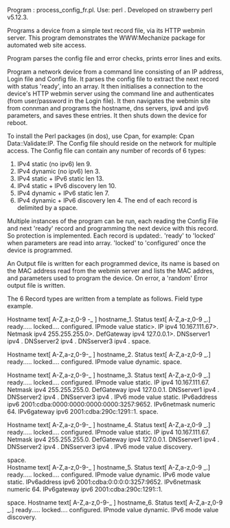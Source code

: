 Program : process_config_fr.pl.
Use: perl <ip address> <password login file> <config file>.
Developed on strawberry perl v5.12.3.

Programs a device from a simple text record file, via its HTTP webmin server.
This program demonstrates the WWW:Mechanize package for automated web site access.

Program parses the config file and error checks, prints error lines and exits.

Program a network device from a command line consisting of an IP address, Login file and Config file.
It parses the config file to extract the next record with status 'ready', into an array. 
It then initialises a connection to the device's HTTP webmin server using the command line <ip address> 
and authenticates (from user/password in the Login file).
It then navigates the webmin site from connman and programs the hostname, dns servers, 
ipv4 and ipv6 parameters, and saves these entries. It then shuts down the device for reboot.

To install the Perl packages (in dos), use Cpan, for example: Cpan Data::Validate:IP.
The Config file should reside on the network for multiple access.
The Config file can contain any number of records of 6 types:
1) IPv4 static  (no ipv6)  len 9.
2) IPv4 dynamic (no ipv6)  len 3.
3) IPv4 static + IPv6 static len 13.
4) IPv4 static + IPv6 discovery len 10.
5) IPv4 dynamic + IPv6 static len 7.
6) IPv4 dynamic + IPv6 discovery len 4.
The end of each record is delimited by a space.

Multiple instances of the program can be run, each reading the Config File
and next 'ready' record and programming the next device with this record. 
So protection is implemented. Each record is updated:.
   'ready' to 'locked' when parameters are read into array.
   'locked' to 'configured' once the device is programmed.

An Output file is written for each programmed device, its name is based on the 
MAC address read from the webmin server and lists the MAC addres, and parameters
used to program the device. On error, a 'random' Error output file is written.

The 6 Record types are written from a template as follows.
Field      type                    example.

Hostname   text[ A-Z,a-z,0-9 -_ ]  hostname_1.
Status     text[ A-Z,a-z,0-9 _.]   ready..... locked.... configured.
IPmode     value                   static>.
IP         ipv4                    10.167.111.67>.
Netmask    ipv4                    255.255.255.0>.
DefGateway ipv4                    127.0.0.1>.
DNSserver1 ipv4                    .
DNSserver2 ipv4                    .
DNSserver3 ipv4                    .
space.

Hostname   text[ A-Z,a-z,0-9-_ ]   hostname_2.
Status     text[ A-Z,a-z,0-9 _.]   ready..... locked.... configured.
IPmode     value                   dynamic.
space.

Hostname   text[ A-Z,a-z,0-9-_ ]   hostname_3.
Status     text[ A-Z,a-z,0-9 _.]   ready..... locked.... configured.
IPmode     value                   static.
IP         ipv4                    10.167.111.67.
Netmask    ipv4                    255.255.255.0.
DefGateway ipv4                    127.0.0.1.
DNSserver1 ipv4                    . 
DNSserver2 ipv4                    .
DNSserver3 ipv4                    .
IPv6 mode  value                   static.
IPv6address ipv6                  2001:cdba:0000:0000:0000:0000:3257:9652.
IPv6netmask numeric               64.
IPv6gateway ipv6                  2001:cdba:290c:1291::1.
space.

Hostname   text[ A-Z,a-z,0-9-_ ]   hostname_4.
Status     text[ A-Z,a-z,0-9 _.]   ready..... locked.... configured.
IPmode     value                   static.
IP         ipv4                    10.167.111.67.
Netmask    ipv4                    255.255.255.0.
DefGateway ipv4                    127.0.0.1.
DNSserver1 ipv4                    .
DNSserver2 ipv4                    .
DNSserver3 ipv4                    .
IPv6 mode  value                   discovery.

space.                  
Hostname   text[ A-Z,a-z,0-9-_ ]   hostname_5.
Status     text[ A-Z,a-z,0-9 _.]   ready..... locked.... configured.
IPmode     value                   dynamic.
IPv6 mode  value                   static.
IPv6address ipv6                   2001:cdba:0:0:0:0:3257:9652.
IPv6netmask numeric                64.
IPv6gateway ipv6                   2001:cdba:290c:1291::1.

space.
Hostname   text[ A-Z,a-z,0-9-_ ]   hostname_6.
Status     text[ A-Z,a-z,0-9 _.]   ready..... locked.... configured.
IPmode     value                   dynamic.
IPv6 mode  value                   discovery.


